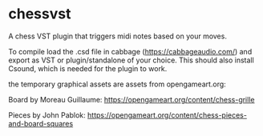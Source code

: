 # chessvst
A chess VST plugin that triggers midi notes based on your moves.

To compile load the .csd file in cabbage (https://cabbageaudio.com/) and export as VST or plugin/standalone of your choice. This should also install Csound, which is needed for the plugin to work.

the temporary graphical assets are assets from opengameart.org:

Board by Moreau Guillaume:
https://opengameart.org/content/chess-grille 

Pieces by John Pablok:
https://opengameart.org/content/chess-pieces-and-board-squares 
